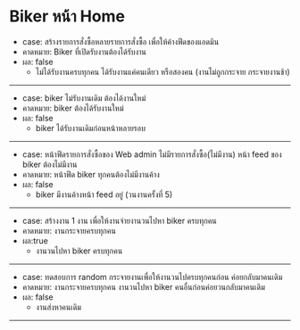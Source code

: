 # Biker หน้า Home 

- case: สร้างรายการสั่งซื้อหลายรายการสั่งซื้อ เพื่อให้ค้างฟีดของแอดมิน
- คาดหมาย: Biker ที่เปิดรับงานต้องได้รับงาน
- ผล: false
    - ไม่ได้รับงานครบทุกคน ได้รับงานแค่คนเดียว หรือสองคน (งานไม่ถูกกระจาย กระจายงานช้า)
---
- case: biker ไม่รับงานเดิม ต้องได้งานใหม่
- คาดหมาย: biker ต้องได้รับงานใหม่
- ผล: false 
    - biker ได้รับงานเดิมก่อนหน้าหลายรอบ 
---
- case: หน้าฟีดรายการสั่งซื้อของ Web admin  ไม่มีรายการสั่งซื้อ(ไม่มีงาน) หน้า feed ของ biker ต้องไม่มีงาน
- คาดหมาย: หน้าฟีด biker ทุกคนต้องไม่มีงานค้าง
- ผล: false 
    - biker มีงานค้างหน้า feed อยู่ (วนงานครั้งที่ 5)
---
- case: สร้างงาน 1 งาน เพื่อให้งานจ่ายงานวนไปหา biker ครบทุกคน
- คาดหมาย: งานกระจายครบทุกคน
- ผล:true
    - งานวนไปหา biker ครบทุกคน
---
- case: ทดสอบการ random กระจายงานเพื่อให้งานวนไปครบทุกคนก่อน ค่อยกลับมาคนเดิม
- คาดหมาย: งานกระจายครบทุกคน งานวนไปหา biker คนอื่นก่อนค่อยวนกลับมาคนเดิม
- ผล: false 
    - งานส่งหาคนเดิม
---